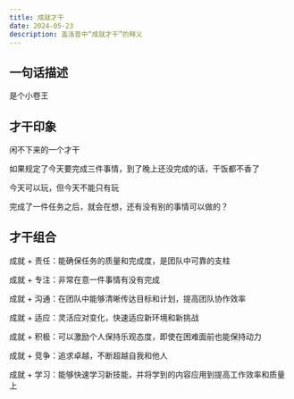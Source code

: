 ```yaml
---
title: 成就才干
date: 2024-05-23
description: 盖洛普中“成就才干”的释义
---
```


## 一句话描述

是个小卷王

## 才干印象

闲不下来的一个才干

如果规定了今天要完成三件事情，到了晚上还没完成的话，干饭都不香了

今天可以玩，但今天不能只有玩

完成了一件任务之后，就会在想，还有没有别的事情可以做的？

## 才干组合

成就 + 责任：能确保任务的质量和完成度，是团队中可靠的支柱

成就 + 专注：非常在意一件事情有没有完成

成就 + 沟通：在团队中能够清晰传达目标和计划，提高团队协作效率

成就 + 适应：灵活应对变化，快速适应新环境和新挑战

成就 + 积极：可以激励个人保持乐观态度，即使在困难面前也能保持动力

成就 + 竞争：追求卓越，不断超越自我和他人

成就 + 学习：能够快速学习新技能，并将学到的内容应用到提高工作效率和质量上